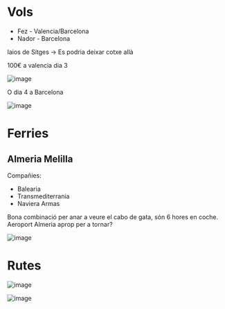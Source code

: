 # Vols
- Fez - Valencia/Barcelona
- Nador - Barcelona

Iaios de Sitges -> Es podria deixar cotxe allà

100€ a valencia dia 3

![image](https://user-images.githubusercontent.com/4015406/188265572-5275cd93-bbd5-4698-bca1-b8c1c2aa6658.png)

O dia 4 a Barcelona

![image](https://user-images.githubusercontent.com/4015406/188265672-ed3a351d-1092-4d77-8d98-496ec7492f08.png)


# Ferries

## Almeria Melilla

Compañies:
- Balearia
- Transmediterrania
- Naviera Armas

Bona combinació per anar a veure el cabo de gata, són 6 hores en coche. Aeroport Almeria aprop per a tornar?

![image](https://user-images.githubusercontent.com/4015406/188264696-e5f43391-95b0-471e-94d6-07f985ea6de8.png)


# Rutes

![image](https://user-images.githubusercontent.com/4015406/188266258-95c8830a-ef15-40d5-b3f2-f0705c4dc975.png)

![image](https://user-images.githubusercontent.com/4015406/188266288-7a8ff34a-2622-48dd-9467-d9f464b363eb.png)
